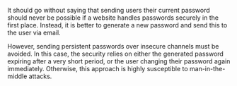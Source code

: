 It should go without saying that sending users their current password should never be possible if a website handles passwords securely in the first place. Instead, it is better to generate a new password and send this to the user via email.

However, sending persistent passwords over insecure channels must be avoided. In this case, the security relies on either the generated password expiring after a very short period, or the user changing their password again immediately. Otherwise, this approach is highly susceptible to man-in-the-middle attacks.